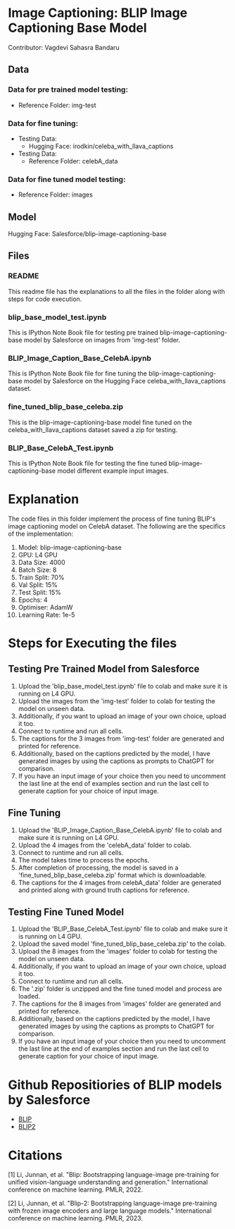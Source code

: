 # Image Captioning: BLIP Image Captioning Base Model
Contributor: Vagdevi Sahasra Bandaru

## Data
### Data for pre trained model testing:
* Reference Folder: img-test

### Data for fine tuning:
* Testing Data: 
  - Hugging Face: irodkin/celeba_with_llava_captions
* Testing Data: 
  - Reference Folder: celebA_data

### Data for fine tuned model testing:
* Reference Folder: images

## Model
Hugging Face: Salesforce/blip-image-captioning-base

## Files
### README
This readme file has the explanations to all the files in the folder along with steps for code execution.

### blip_base_model_test.ipynb
This is IPython Note Book file for testing pre trained blip-image-captioning-base model by Salesforce on images from 'img-test' folder.

### BLIP_Image_Caption_Base_CelebA.ipynb
This is IPython Note Book file for fine tuning the blip-image-captioning-base model by Salesforce on the Hugging Face celeba_with_llava_captions dataset.

### fine_tuned_blip_base_celeba.zip
This is the blip-image-captioning-base model fine tuned on the celeba_with_llava_captions dataset saved a zip for testing.

### BLIP_Base_CelebA_Test.ipynb
This is IPython Note Book file for testing the fine tuned blip-image-captioning-base model different example input images.

# Explanation
The code files in this folder implement the process of fine tuning BLIP's image captioning model on CelebA dataset.
The following are the specifics of the implementation:
1. Model: blip-image-captioning-base
2. GPU: L4 GPU
3. Data Size: 4000
4. Batch Size: 8
5. Train Split: 70%
6. Val Split: 15%
7. Test Split: 15%
8. Epochs: 4
9. Optimiser: AdamW 
10. Learning Rate: 1e-5

# Steps for Executing the files
## Testing Pre Trained Model from Salesforce
1. Upload the 'blip_base_model_test.ipynb' file to colab and make sure it is running on L4 GPU.
2. Upload the images from the 'img-test' folder to colab for testing the model on unseen data.
3. Additionally, if you want to upload an image of your own choice, upload it too.
4. Connect to runtime and run all cells.
5. The captions for the 3 images from 'img-test' folder are generated and printed for reference.
6. Additionally, based on the captions predicted by the model, I have generated images by using the captions as prompts to ChatGPT for comparison.
7. If you have an input image of your choice then you need to uncomment the last line at the end of examples section and run the last cell to generate caption for your choice of input image.

## Fine Tuning
1. Upload the 'BLIP_Image_Caption_Base_CelebA.ipynb' file to colab and make sure it is running on L4 GPU.
2. Upload the 4 images from the 'celebA_data' folder to colab.
3. Connect to runtime and run all cells.
4. The model takes time to process the epochs.
5. After completion of processing, the model is saved in a 'fine_tuned_blip_base_celeba.zip' format which is downloadable.
6. The captions for the 4 images from celebA_data' folder are generated and printed along with ground truth captions for reference.

## Testing Fine Tuned Model
1. Upload the 'BLIP_Base_CelebA_Test.ipynb' file to colab and make sure it is running on L4 GPU.
2. Upload the saved model 'fine_tuned_blip_base_celeba.zip' to the colab.
3. Upload the 8 images from the 'images' folder to colab for testing the model on unseen data.
4. Additionally, if you want to upload an image of your own choice, upload it too.
5. Connect to runtime and run all cells.
6. The '.zip' folder is unzipped and the fine tuned model and process are loaded.
7. The captions for the 8 images from 'images' folder are generated and printed for reference.
8. Additionally, based on the captions predicted by the model, I have generated images by using the captions as prompts to ChatGPT for comparison.
9. If you have an input image of your choice then you need to uncomment the last line at the end of examples section and run the last cell to generate caption for your choice of input image.

# Github Repositiories of BLIP models by Salesforce
* [BLIP](https://github.com/salesforce/BLIP)
* [BLIP2](https://github.com/salesforce/LAVIS)

# Citations
[1] Li, Junnan, et al. "Blip: Bootstrapping language-image pre-training for unified vision-language understanding and generation." International conference on machine learning. PMLR, 2022.

[2] Li, Junnan, et al. "Blip-2: Bootstrapping language-image pre-training with frozen image encoders and large language models." International conference on machine learning. PMLR, 2023.
